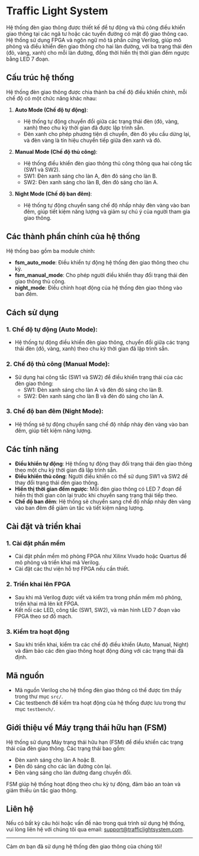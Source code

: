 # Traffic Light System

Hệ thống đèn giao thông được thiết kế để tự động và thủ công điều khiển giao thông tại các ngã tư hoặc các tuyến đường có mật độ giao thông cao. Hệ thống sử dụng FPGA và ngôn ngữ mô tả phần cứng Verilog, giúp mô phỏng và điều khiển đèn giao thông cho hai làn đường, với ba trạng thái đèn (đỏ, vàng, xanh) cho mỗi làn đường, đồng thời hiển thị thời gian đếm ngược bằng LED 7 đoạn.

## Cấu trúc hệ thống

Hệ thống đèn giao thông được chia thành ba chế độ điều khiển chính, mỗi chế độ có một chức năng khác nhau:

1. **Auto Mode (Chế độ tự động)**: 
   - Hệ thống tự động chuyển đổi giữa các trạng thái đèn (đỏ, vàng, xanh) theo chu kỳ thời gian đã được lập trình sẵn.
   - Đèn xanh cho phép phương tiện di chuyển, đèn đỏ yêu cầu dừng lại, và đèn vàng là tín hiệu chuyển tiếp giữa đèn xanh và đỏ.

2. **Manual Mode (Chế độ thủ công)**:
   - Hệ thống điều khiển đèn giao thông thủ công thông qua hai công tắc (SW1 và SW2).
   - SW1: Đèn xanh sáng cho làn A, đèn đỏ sáng cho làn B.
   - SW2: Đèn xanh sáng cho làn B, đèn đỏ sáng cho làn A.

3. **Night Mode (Chế độ ban đêm)**:
   - Hệ thống tự động chuyển sang chế độ nhấp nháy đèn vàng vào ban đêm, giúp tiết kiệm năng lượng và giảm sự chú ý của người tham gia giao thông.

## Các thành phần chính của hệ thống

Hệ thống bao gồm ba module chính:

- **fsm_auto_mode**: Điều khiển tự động hệ thống đèn giao thông theo chu kỳ.
- **fsm_manual_mode**: Cho phép người điều khiển thay đổi trạng thái đèn giao thông thủ công.
- **night_mode**: Điều chỉnh hoạt động của hệ thống đèn giao thông vào ban đêm.

## Cách sử dụng

### 1. **Chế độ tự động (Auto Mode)**:
   - Hệ thống tự động điều khiển đèn giao thông, chuyển đổi giữa các trạng thái đèn (đỏ, vàng, xanh) theo chu kỳ thời gian đã lập trình sẵn.

### 2. **Chế độ thủ công (Manual Mode)**:
   - Sử dụng hai công tắc (SW1 và SW2) để điều khiển trạng thái của các đèn giao thông:
     - SW1: Đèn xanh sáng cho làn A và đèn đỏ sáng cho làn B.
     - SW2: Đèn xanh sáng cho làn B và đèn đỏ sáng cho làn A.

### 3. **Chế độ ban đêm (Night Mode)**:
   - Hệ thống sẽ tự động chuyển sang chế độ nhấp nháy đèn vàng vào ban đêm, giúp tiết kiệm năng lượng.

## Các tính năng

- **Điều khiển tự động**: Hệ thống tự động thay đổi trạng thái đèn giao thông theo một chu kỳ thời gian đã lập trình sẵn.
- **Điều khiển thủ công**: Người điều khiển có thể sử dụng SW1 và SW2 để thay đổi trạng thái đèn giao thông.
- **Hiển thị thời gian đếm ngược**: Mỗi đèn giao thông có LED 7 đoạn để hiển thị thời gian còn lại trước khi chuyển sang trạng thái tiếp theo.
- **Chế độ ban đêm**: Hệ thống sẽ chuyển sang chế độ nhấp nháy đèn vàng vào ban đêm để giảm ùn tắc và tiết kiệm năng lượng.

## Cài đặt và triển khai

### 1. **Cài đặt phần mềm**

- Cài đặt phần mềm mô phỏng FPGA như Xilinx Vivado hoặc Quartus để mô phỏng và triển khai mã Verilog.
- Cài đặt các thư viện hỗ trợ FPGA nếu cần thiết.

### 2. **Triển khai lên FPGA**

- Sau khi mã Verilog được viết và kiểm tra trong phần mềm mô phỏng, triển khai mã lên kit FPGA.
- Kết nối các LED, công tắc (SW1, SW2), và màn hình LED 7 đoạn vào FPGA theo sơ đồ mạch.

### 3. **Kiểm tra hoạt động**

- Sau khi triển khai, kiểm tra các chế độ điều khiển (Auto, Manual, Night) và đảm bảo các đèn giao thông hoạt động đúng với các trạng thái đã định.

## Mã nguồn

- Mã nguồn Verilog cho hệ thống đèn giao thông có thể được tìm thấy trong thư mục `src/`.
- Các testbench để kiểm tra hoạt động của hệ thống được lưu trong thư mục `testbench/`.

## Giới thiệu về Máy trạng thái hữu hạn (FSM)

Hệ thống sử dụng Máy trạng thái hữu hạn (FSM) để điều khiển các trạng thái của đèn giao thông. Các trạng thái bao gồm:
- Đèn xanh sáng cho làn A hoặc B.
- Đèn đỏ sáng cho các làn đường còn lại.
- Đèn vàng sáng cho làn đường đang chuyển đổi.

FSM giúp hệ thống hoạt động theo chu kỳ tự động, đảm bảo an toàn và giảm thiểu ùn tắc giao thông.

## Liên hệ

Nếu có bất kỳ câu hỏi hoặc vấn đề nào trong quá trình sử dụng hệ thống, vui lòng liên hệ với chúng tôi qua email: support@trafficlightsystem.com.

---

Cảm ơn bạn đã sử dụng hệ thống đèn giao thông của chúng tôi!

